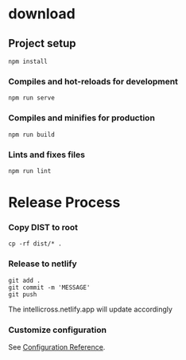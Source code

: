 # download

## Project setup
```
npm install
```

### Compiles and hot-reloads for development
```
npm run serve
```

### Compiles and minifies for production
```
npm run build
```

### Lints and fixes files
```
npm run lint
```

# Release Process
### Copy DIST to root
```
cp -rf dist/* .
```

### Release to netlify
```
git add .
git commit -m 'MESSAGE'
git push
```
The intellicross.netlify.app will update accordingly


### Customize configuration
See [Configuration Reference](https://cli.vuejs.org/config/).

